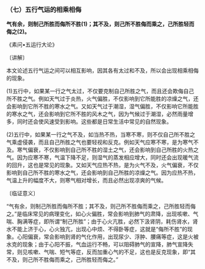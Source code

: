 ### （七）五行气运的相乘相侮

**气有余，则制己所胜而侮所不胜(1)；其不及，则己所不胜侮而乘之，己所胜轻而侮之(2)。**

《素问•五运行大论》

〔讲解〕

本文论述五行气运之间可以相互影响，因其各有太过和不及，所以会出现相乘相侮的现象。

(1)五行中，如果某一行之气太过，不仅要克制自己所胜之气，而且还会欺侮自己所不胜之气。例如天气过于炎热，火气偏胜，不仅影响到它所能胜的凉燥之气，还会影响到它所不胜的寒水之气。又如天气过于潮湿，湿气偏胜，不仅影响它所能胜的寒水之气，还会影响到它所不胜的风木之气，因为气候过于潮湿，必然雨量增多，同时还会使风速受到影响。这些都是日常生活中常见的自然现象。

(2)五行中，如果某一行之气不及，如当热不热，当寒不寒，则不仅自己所不胜之气乘虚侵袭，而且自己所胜之气也要轻视和反克。例如天气应寒不寒，是为寒气不及。寒气偏衰，不仅影响到自己所不胜的湿土之气，还会影响到自己所胜的火热之气。因为应寒不寒，气温下降不足，则湿气的蒸发相应增大，同时还会出现暖气流的回升，这也是常见的现象。又如天气应热不热，是为火气不及，火气偏衰，不仅影响到自己所不胜的寒水之气，还会影响到自己所胜的凉燥之气。因为应热不热，气温上升的幅度不大，则寒气相对增长，而且必然出现凉爽的气候。

〔临证意义〕

“气有余，则制己所胜而侮所不胜；其不及，则己所不胜侮而乘之，己所胜轻而侮之。”是临床常见的病理变化，如心火偏胜，常会影响到肺气的肃降，出现咳嗽、气喘、胸满等症，即所谓“制己所胜”；由于心火亢胜，必然下汲肾阴，耗伤肾水，肾水不能上济于心，心火独亢，出现心中烦、不得卧等症，这就是“侮所不胜”的现象。心阳偏衰，常会影响到肾的气化作用，出现尿少、浮肿、腰痛等症，这是火被水克的现象；由于心阳不振，气血运行不畅，可以阻碍肺气的宣降，肺气宣降失常，则见咳嗽、气喘、短气等症，反而加重心气的不足，这也是反克现象，即“其不及，则己所不胜侮而乘之，己所胜轻而侮之。”
